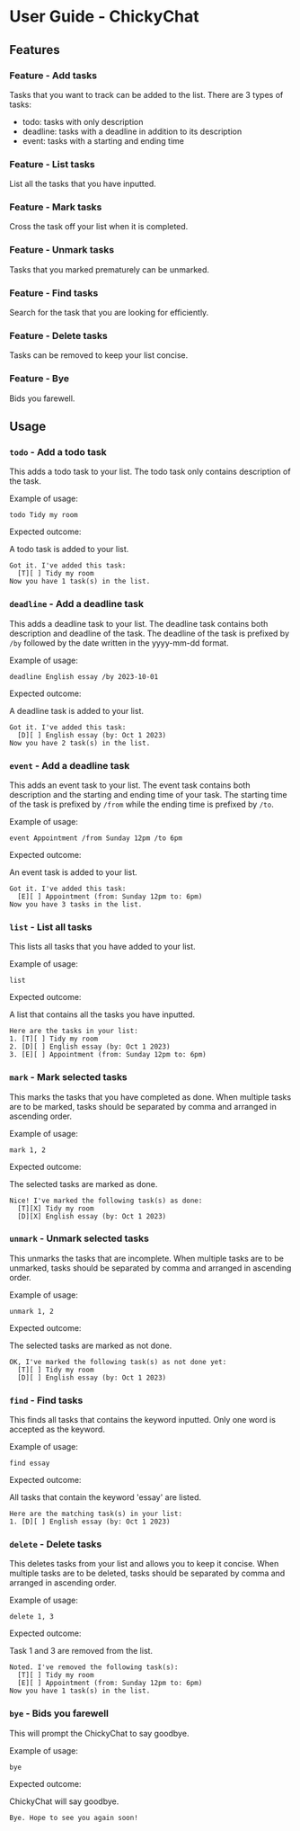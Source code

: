 # User Guide - ChickyChat

## Features 

### Feature - Add tasks

Tasks that you want to track can be added to the list.
There are 3 types of tasks:
- todo: tasks with only description
- deadline: tasks with a deadline in addition to its description
- event: tasks with a starting and ending time

### Feature - List tasks

List all the tasks that you have inputted.

### Feature - Mark tasks

Cross the task off your list when it is completed.

### Feature - Unmark tasks

Tasks that you marked prematurely can be unmarked.

### Feature - Find tasks

Search for the task that you are looking for efficiently.

### Feature - Delete tasks

Tasks can be removed to keep your list concise.

### Feature - Bye

Bids you farewell.

## Usage

### `todo` - Add a todo task

This adds a todo task to your list. 
The todo task only contains description of the task.

Example of usage: 

`todo Tidy my room`

Expected outcome:

A todo task is added to your list.

```
Got it. I've added this task:
  [T][ ] Tidy my room
Now you have 1 task(s) in the list.
```

### `deadline` - Add a deadline task

This adds a deadline task to your list.
The deadline task contains both description and deadline of the task.
The deadline of the task is prefixed by `/by` followed by the date written in the yyyy-mm-dd format.

Example of usage:

`deadline English essay /by 2023-10-01`

Expected outcome:

A deadline task is added to your list.

```
Got it. I've added this task:
  [D][ ] English essay (by: Oct 1 2023)
Now you have 2 task(s) in the list.
```

### `event` - Add a deadline task

This adds an event task to your list.
The event task contains both description and the starting and ending time of your task.
The starting time of the task is prefixed by `/from` while the ending time is prefixed by `/to`.

Example of usage:

`event Appointment /from Sunday 12pm /to 6pm`

Expected outcome:

An event task is added to your list.

```
Got it. I've added this task:
  [E][ ] Appointment (from: Sunday 12pm to: 6pm)
Now you have 3 tasks in the list.
```

### `list` - List all tasks

This lists all tasks that you have added to your list.

Example of usage:

`list`

Expected outcome:

A list that contains all the tasks you have inputted.

```
Here are the tasks in your list:
1. [T][ ] Tidy my room
2. [D][ ] English essay (by: Oct 1 2023)
3. [E][ ] Appointment (from: Sunday 12pm to: 6pm)
```

### `mark` - Mark selected tasks

This marks the tasks that you have completed as done.
When multiple tasks are to be marked, tasks should be separated by comma and arranged in ascending order.

Example of usage:

`mark 1, 2`

Expected outcome:

The selected tasks are marked as done.

```
Nice! I've marked the following task(s) as done:
  [T][X] Tidy my room
  [D][X] English essay (by: Oct 1 2023)
```

### `unmark` - Unmark selected tasks

This unmarks the tasks that are incomplete.
When multiple tasks are to be unmarked, tasks should be separated by comma and arranged in ascending order.

Example of usage:

`unmark 1, 2`

Expected outcome:

The selected tasks are marked as not done.

```
OK, I've marked the following task(s) as not done yet:
  [T][ ] Tidy my room
  [D][ ] English essay (by: Oct 1 2023)
```

### `find` - Find tasks

This finds all tasks that contains the keyword inputted.
Only one word is accepted as the keyword.

Example of usage:

`find essay`

Expected outcome:

All tasks that contain the keyword 'essay' are listed.

```
Here are the matching task(s) in your list:
1. [D][ ] English essay (by: Oct 1 2023)
```

### `delete` - Delete tasks

This deletes tasks from your list and allows you to keep it concise.
When multiple tasks are to be deleted, tasks should be separated by comma and arranged in ascending order.

Example of usage:

`delete 1, 3`

Expected outcome:

Task 1 and 3 are removed from the list.

```
Noted. I've removed the following task(s):
  [T][ ] Tidy my room
  [E][ ] Appointment (from: Sunday 12pm to: 6pm)
Now you have 1 task(s) in the list.
```

### `bye` - Bids you farewell

This will prompt the ChickyChat to say goodbye.

Example of usage:

`bye`

Expected outcome:

ChickyChat will say goodbye.

```
Bye. Hope to see you again soon!
```